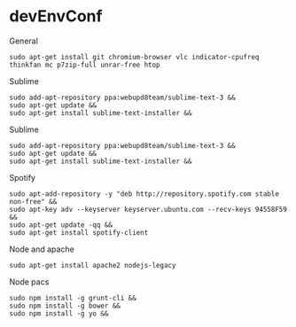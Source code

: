 # devEnvConf
  
General

	sudo apt-get install git chromium-browser vlc indicator-cpufreq thinkfan mc p7zip-full unrar-free htop

Sublime

	sudo add-apt-repository ppa:webupd8team/sublime-text-3 &&
	sudo apt-get update &&
	sudo apt-get install sublime-text-installer && 
  

Sublime
    
	sudo add-apt-repository ppa:webupd8team/sublime-text-3 &&
	sudo apt-get update &&
	sudo apt-get install sublime-text-installer &&

Spotify
  
	sudo apt-add-repository -y "deb http://repository.spotify.com stable non-free" &&
	sudo apt-key adv --keyserver keyserver.ubuntu.com --recv-keys 94558F59 &&
	sudo apt-get update -qq &&
	sudo apt-get install spotify-client

Node and apache
  
	sudo apt-get install apache2 nodejs-legacy
  
Node pacs

	sudo npm install -g grunt-cli &&
	sudo npm install -g bower &&
	sudo npm install -g yo &&
